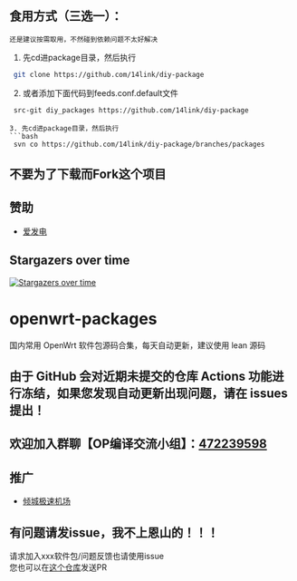 ## 食用方式（三选一）：
`还是建议按需取用，不然碰到依赖问题不太好解决`
1. 先cd进package目录，然后执行
```bash
 git clone https://github.com/14link/diy-package
```
2. 或者添加下面代码到feeds.conf.default文件
```bash
 src-git diy_packages https://github.com/14link/diy-package
```
```
3. 先cd进package目录，然后执行
```bash
 svn co https://github.com/14link/diy-package/branches/packages
```

## 不要为了下载而Fork这个项目

## 赞助
- [爱发电](https://afdian.net/a/BDovo)
## Stargazers over time

[![Stargazers over time](https://starchart.cc/14link/diy-package.svg)](https://starchart.cc/14link/diy-package)

# openwrt-packages
国内常用 OpenWrt 软件包源码合集，每天自动更新，建议使用 lean 源码

## 由于 GitHub 会对近期未提交的仓库 Actions 功能进行冻结，如果您发现自动更新出现问题，请在 issues 提出！


## 欢迎加入群聊【OP编译交流小组】：[472239598](https://jq.qq.com/?_wv=1027&k=Lzxb18xM)
## 推广
- [倾城极速机场](https://qcjs.cc)

## 有问题请发issue，我不上恩山的！！！
请求加入xxx软件包/问题反馈也请使用issue  
您也可以在[这个仓库](https://github.com/liuran001/openwrt-packages_action)发送PR


